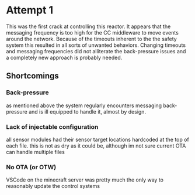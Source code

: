 # Attempt 1

This was the first crack at controlling this reactor. It appears that the messaging frequency is too high for the CC middleware to move events around the network. Because of the timeouts inherent to the the safety system this resulted in all sorts of unwanted behaviors. Changing timeouts and messaging frequencies did not alliterate the back-pressure issues and a completely new approach is probably needed.

## Shortcomings

### Back-pressure

as mentioned above the system regularly encounters messaging back-pressure and is ill equipped to handle it, almost by design.

### Lack of injectable configuration

all sensor modules had their sensor target locations hardcoded at the top of each file. this is not as dry as it could be, although im not sure current OTA can handle multiple files

### No OTA (or OTW)

VSCode on the minecraft server was pretty much the only way to reasonably update the control systems